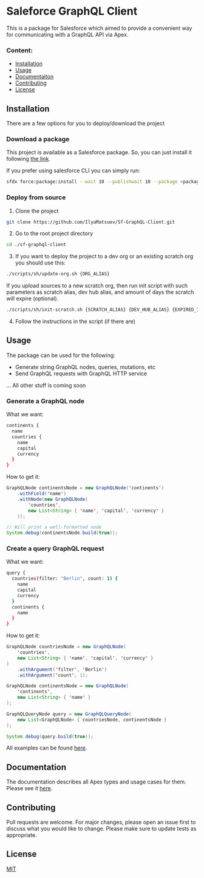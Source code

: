 # Saleforce GraphQL Client

This is a package for Salesforce which aimed to provide a convenient way for communicating with a GraphQL API via Apex.

### Content:

- [Installation](#installation)
- [Usage](#usage)
- [Documentaiton](#documentation)
- [Contributing](#contributing)
- [License](#license)

## Installation

There are a few options for you to deploy/download the project

### Download a package

This project is available as a Salesforce package. So, you can just install it following [the link](/packaging/installPackage.apexp?p0=<package_id>).

If you prefer using salesforce CLI you can simply run:

```bash
sfdx force:package:install --wait 10 --publishwait 10 --package <package_id> --noprompt -u {ORG_ALIAS}
```

### Deploy from source

1. Clone the project

```bash
git clone https://github.com/IlyaMatsuev/Sf-GraphQL-Client.git
```

2. Go to the root project directory

```bash
cd ./sf-graphql-client
```

3. If you want to deploy the project to a dev org or an existing scratch org you should use this:

```bash
./scripts/sh/update-org.sh {ORG_ALIAS}
```

If you upload sources to a new scratch org, then run init script with such parameters as scratch alias, dev hub alias, and amount of days the scratch will expire (optional).

```bash
./scripts/sh/init-scratch.sh {SCRATCH_ALIAS} {DEV_HUB_ALIAS} {EXPIRED_IN_DAYS}
```

4. Follow the instructions in the script (if there are)

## Usage

The package can be used for the following:

- Generate string GraphQL nodes, queries, mutations, etc
- Send GraphQL requests with GraphQL HTTP service

... All other stuff is coming soon

### Generate a GraphQL node

What we want:

```bash
continents {
  name
  countries {
    name
    capital
    currency
  }
}
```

How to get it:

```java
GraphQLNode continentsNode = new GraphQLNode('continents')
    .withField('name')
    .withNode(new GraphQLNode(
        'countries',
        new List<String> { 'name', 'capital', 'currency' }
    ));

// Will print a well-formatted node
System.debug(continentsNode.build(true));
```

### Create a query GraphQL request

What we want:

```bash
query {
  countries(filter: "Berlin", count: 1) {
    name
    capital
    currency
  }
  continents {
    name
  }
}
```

How to get it:

```java
GraphQLNode countriesNode = new GraphQLNode(
    'countries',
    new List<String> { 'name', 'capital', 'currency' }
)
    .withArgument('filter', 'Berlin')
    .withArgument('count', 1);

GraphQLNode continentsNode = new GraphQLNode(
    'continents',
    new List<String> { 'name' }
);

GraphQLQueryNode query = new GraphQLQueryNode(
    new List<GraphQLNode> { countriesNode, continentsNode }
);

System.debug(query.build(true));
```

All examples can be found [here](https://github.com/IlyaMatsuev/Sf-GraphQL-Client/blob/main/docs/examples).

## Documentation

The documentation describes all Apex types and usage cases for them. Please see it [here](https://github.com/IlyaMatsuev/Sf-GraphQL-Client/blob/main/docs/documentation/README.md).

## Contributing

Pull requests are welcome. For major changes, please open an issue first to discuss what you would like to change.
Please make sure to update tests as appropriate.

## License

[MIT](https://github.com/IlyaMatsuev/Sf-GraphQL-Client/blob/main/LICENSE)
